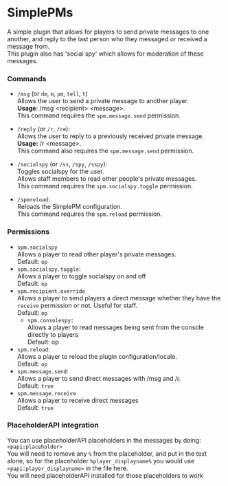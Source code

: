 # SimplePMs

A simple plugin that allows for players to send private messages to one another, and reply to the last person who they messaged or received a message from.
<br>This plugin also has 'social spy' which allows for moderation of these messages.

### Commands

- `/msg` (or `dm`, `m`, `pm`, `tell`, `t`)
   <br>Allows the user to send a private message to another player. 
   <br>**Usage**: /msg <recipient\> <message\>. 
   <br>This command requires the `spm.message.send` permission.

-  `/reply` (or `/r`, `/re`): 
   <br> Allows the user to reply to a previously received private message. 
   <br> **Usage:** /r <message\>. 
   <br> This command also requires the `spm.message.send` permission.

- `/socialspy` (or `/ss`, `/spy`, `/sspy`):
   <br> Toggles socialspy for the user. 
   <br> Allows staff members to read other people's private messages. 
   <br> This command requires the `spm.socialspy.toggle` permission.

- `/spmreload`: 
   <br> Reloads the SimplePM configuration. 
   <br> This command requires the `spm.reload` permission.

### Permissions

- `spm.socialspy`
   <br> Allows a player to read other player's private messages.
   <br> Default: `op`
- `spm.socialspy.toggle`: 
   <br> Allows a player to toggle socialspy on and off
   <br> Default: `op`
- `spm.recipient.override`
   <br> Allows a player to send players a direct message whether they have the `receive` permission or not. Useful for staff.
   <br> Default: `op`
  - `spm.consolespy:`
   <br> Allows a player to read messages being sent from the console directly to players
   <br> Default: op
- `spm.reload`: 
   <br> Allows a player to reload the plugin configuration/locale. 
   <br> Default: `op`
- `spm.message.send`: 
   <br> Allows a player to send direct messages with /msg and /r. 
   <br> Default: `true`
- `spm.message.receive`
   <br> Allows a player to receive direct messages
   <br> Default: `true`

### PlaceholderAPI integration

You can use placeholderAPI placeholders in the messages by doing: `<papi:placeholder>`
<br>You will need to remove any `%` from the placeholder, and put in the text alone, so for the placeholder `%player_displayname%` you would use `<papi:player_displayname>` in the file here.
<br>You will need placeholderAPI installed for those placeholders to work
